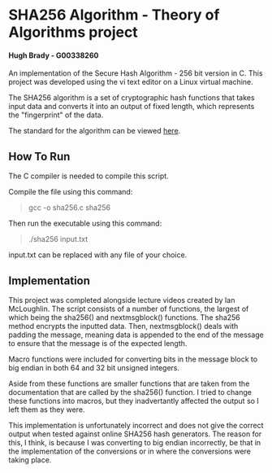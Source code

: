 # SHA256 Algorithm - Theory of Algorithms project
#### Hugh Brady - G00338260
An implementation of the Secure Hash Algorithm - 256 bit version in C. This project was developed using the vi text editor 
on a Linux virtual machine. 

The SHA256 algorithm is a set of cryptographic hash functions that takes input data and 
converts it into an output of fixed length, which represents the "fingerprint" of the data. 

The standard for the algorithm can be viewed [here]( https://nvlpubs.nist.gov/nistpubs/FIPS/NIST.FIPS.180-4.pdf
).

## How To Run
The C compiler is needed to compile this script. 

Compile the file using this command:
> gcc -o sha256.c sha256

Then run the executable using this command: 
> ./sha256 input.txt

input.txt can be replaced with any file of your choice. 

## Implementation
This project was completed alongside lecture videos created by Ian McLoughlin. The script consists of 
a number of functions, the largest of which being the sha256() and nextmsgblock() functions.
The sha256 method encrypts the inputted data. Then, nextmsgblock() deals with padding the message, meaning 
data is appended to the end of the message to ensure that the message is of the expected length.

Macro functions were included for converting bits in the message block to big endian in both 64 and 32 bit unsigned integers. 

Aside from these functions are smaller functions that are taken from the documentation that are called by the sha256() function.
I tried to change these functions into macros, but they inadvertantly affected the output so I left them as they were. 

This implementation is unfortunately incorrect and does not give the correct output when tested against online SHA256 hash generators. 
The reason for this, I think, is because I was converting to big endian incorrectly, be that in the implementation of the conversions
or in where the conversions were taking place.
